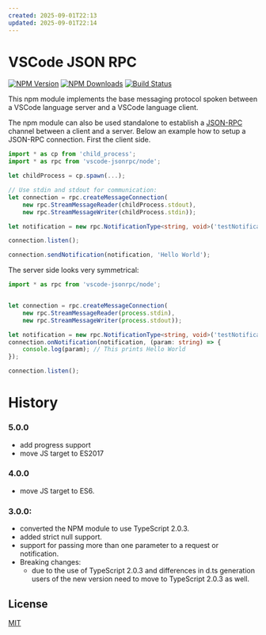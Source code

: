 ```yaml
---
created: 2025-09-01T22:13
updated: 2025-09-01T22:14
---
```

# VSCode JSON RPC

[![NPM Version](https://img.shields.io/npm/v/vscode-jsonrpc.svg)](https://npmjs.org/package/vscode-jsonrpc)
[![NPM Downloads](https://img.shields.io/npm/dm/vscode-jsonrpc.svg)](https://npmjs.org/package/vscode-jsonrpc)
[![Build Status](https://travis-ci.org/Microsoft/vscode-languageserver-node.svg?branch=master)](https://travis-ci.org/Microsoft/vscode-languageserver-node)

This npm module implements the base messaging protocol spoken between a VSCode language server and a VSCode language client.

The npm module can also be used standalone to establish a [JSON-RPC](http://www.jsonrpc.org/) channel between
a client and a server. Below an example how to setup a JSON-RPC connection. First the client side.

```ts
import * as cp from 'child_process';
import * as rpc from 'vscode-jsonrpc/node';

let childProcess = cp.spawn(...);

// Use stdin and stdout for communication:
let connection = rpc.createMessageConnection(
	new rpc.StreamMessageReader(childProcess.stdout),
	new rpc.StreamMessageWriter(childProcess.stdin));

let notification = new rpc.NotificationType<string, void>('testNotification');

connection.listen();

connection.sendNotification(notification, 'Hello World');
```

The server side looks very symmetrical:

```ts
import * as rpc from 'vscode-jsonrpc/node';


let connection = rpc.createMessageConnection(
	new rpc.StreamMessageReader(process.stdin),
	new rpc.StreamMessageWriter(process.stdout));

let notification = new rpc.NotificationType<string, void>('testNotification');
connection.onNotification(notification, (param: string) => {
	console.log(param); // This prints Hello World
});

connection.listen();
```

# History

### 5.0.0

- add progress support
- move JS target to ES2017

### 4.0.0

- move JS target to ES6.

### 3.0.0:

- converted the NPM module to use TypeScript 2.0.3.
- added strict null support.
- support for passing more than one parameter to a request or notification.
- Breaking changes:
  - due to the use of TypeScript 2.0.3 and differences in d.ts generation users of the new version need to move to
    TypeScript 2.0.3 as well.

## License
[MIT](https://github.com/Microsoft/vscode-languageserver-node/blob/master/License.txt)
